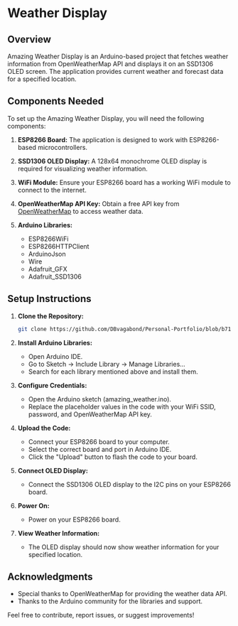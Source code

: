 # Weather Display

## Overview

Amazing Weather Display is an Arduino-based project that fetches weather information from OpenWeatherMap API and displays it on an SSD1306 OLED screen. The application provides current weather and forecast data for a specified location.

## Components Needed

To set up the Amazing Weather Display, you will need the following components:

1. **ESP8266 Board:** The application is designed to work with ESP8266-based microcontrollers.

2. **SSD1306 OLED Display:** A 128x64 monochrome OLED display is required for visualizing weather information.

3. **WiFi Module:** Ensure your ESP8266 board has a working WiFi module to connect to the internet.

4. **OpenWeatherMap API Key:** Obtain a free API key from [OpenWeatherMap](https://openweathermap.org/) to access weather data.

5. **Arduino Libraries:**
   - ESP8266WiFi
   - ESP8266HTTPClient
   - ArduinoJson
   - Wire
   - Adafruit_GFX
   - Adafruit_SSD1306

## Setup Instructions

1. **Clone the Repository:**
   ```bash
   git clone https://github.com/DBvagabond/Personal-Portfolio/blob/b712e9f837e6a3aebdd7fe153af4c0fd800b9c78/ESP8266%20D1%20mini%20V3/Weather%20App/Arduino%20IDE%20weather
   
2. **Install Arduino Libraries:**
   - Open Arduino IDE.
   - Go to Sketch -> Include Library -> Manage Libraries...
   - Search for each library mentioned above and install them.

3. **Configure Credentials:**
   - Open the Arduino sketch (amazing_weather.ino).
   - Replace the placeholder values in the code with your WiFi SSID, password, and OpenWeatherMap API key.

3. **Upload the Code:**
   - Connect your ESP8266 board to your computer.
   - Select the correct board and port in Arduino IDE.
   - Click the "Upload" button to flash the code to your board.

4. **Connect OLED Display:**
   - Connect the SSD1306 OLED display to the I2C pins on your ESP8266 board.

5. **Power On:**
   - Power on your ESP8266 board.

6. **View Weather Information:**
   - The OLED display should now show weather information for your specified location.

## Acknowledgments
   - Special thanks to OpenWeatherMap for providing the weather data API.
   - Thanks to the Arduino community for the libraries and support.

Feel free to contribute, report issues, or suggest improvements!